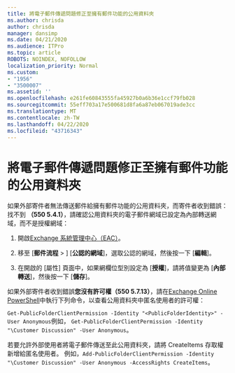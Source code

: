 ```yaml
---
title: 將電子郵件傳遞問題修正至擁有郵件功能的公用資料夾
ms.author: chrisda
author: chrisda
manager: dansimp
ms.date: 04/21/2020
ms.audience: ITPro
ms.topic: article
ROBOTS: NOINDEX, NOFOLLOW
localization_priority: Normal
ms.custom:
- "1956"
- "3500007"
ms.assetid: ''
ms.openlocfilehash: e261fe60843555fa45927b0a6b36e1ccf79fb028
ms.sourcegitcommit: 55eff703a17e500681d8fa6a87eb067019ade3cc
ms.translationtype: MT
ms.contentlocale: zh-TW
ms.lasthandoff: 04/22/2020
ms.locfileid: "43716343"
---
```

# <a name="fix-email-delivery-issues-to-mail-enabled-public-folders"></a>將電子郵件傳遞問題修正至擁有郵件功能的公用資料夾

如果外部寄件者無法傳送郵件給擁有郵件功能的公用資料夾，而寄件者收到錯誤：找不到 **（550 5.4.1）**，請確認公用資料夾的電子郵件網域已設定為內部轉送網域，而不是授權網域：

1. 開啟[Exchange 系統管理中心（EAC）](https://docs.microsoft.com/Exchange/exchange-admin-center)。

2. 移至 [**郵件流程** \> ] [**公認的網域**]，選取公認的網域，然後按一下 [**編輯**]。

3. 在開啟的 [屬性] 頁面中，如果網欄位型別設定為 [**授權**]，請將值變更為 [**內部轉送**]，然後按一下 [**儲存**]。

如果外部寄件者收到錯誤**您沒有許可權（550 5.7.13）**，請在[Exchange Online PowerShell](https://docs.microsoft.com/powershell/exchange/exchange-online/connect-to-exchange-online-powershell/connect-to-exchange-online-powershell)中執行下列命令，以查看公用資料夾中匿名使用者的許可權：

`Get-PublicFolderClientPermission -Identity "<PublicFolderIdentity>" -User Anonymous`例如， `Get-PublicFolderClientPermission -Identity "\Customer Discussion" -User Anonymous`。

若要允許外部使用者將電子郵件傳送至此公用資料夾，請將 CreateItems 存取權新增給匿名使用者。 例如，`Add-PublicFolderClientPermission -Identity "\Customer Discussion" -User Anonymous -AccessRights CreateItems`。
